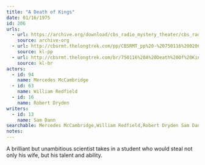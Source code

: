 ```yaml
---
title: "A Death of Kings"
date: 01/16/1975
id: 206
urls: 
  - url: https://archive.org/download/cbs_radio_mystery_theater/cbs_radio_mystery_theater-0201-0250.zip/cbs_radio_mystery_theater-0201-0250%2Fcbsrmt_0206_a_death_of_kings.mp3
    source: archive-org
  - url: http://cbsrmt.thelongtrek.com/pp/CBSRMT_pp%20-%20750116%200206%20A%20Death%20of%20Kings.mp3
    source: kl-pp
  - url: http://cbsrmt.thelongtrek.com/br/750116%20A%20Death%20Of%20Kings%20-%20WOR.mp3
    source: kl-br
actors:  
  - id: 94
    name: Mercedes McCambridge  
  - id: 63
    name: William Redfield  
  - id: 16
    name: Robert Dryden
writers:  
  - id: 13
    name: Sam Dann
searchable: Mercedes McCambridge,William Redfield,Robert Dryden Sam Dann
notes:  
---
```

A brilliant but unambitious scientist takes in a student who would steal not only his wife, but his talent and ability.
